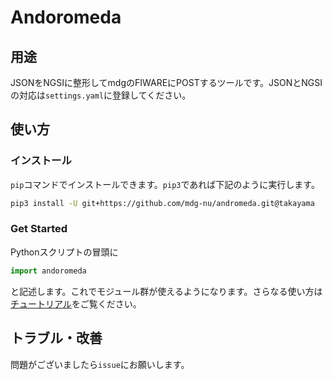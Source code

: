 # Andoromeda
## 用途
JSONをNGSIに整形してmdgのFIWAREにPOSTするツールです。JSONとNGSIの対応は`settings.yaml`に登録してください。

## 使い方
### インストール
`pip`コマンドでインストールできます。`pip3`であれば下記のように実行します。
```bash
pip3 install -U git+https://github.com/mdg-nu/andromeda.git@takayama
```

### Get Started
Pythonスクリプトの冒頭に
```python
import andoromeda
```
と記述します。これでモジュール群が使えるようになります。さらなる使い方は[チュートリアル](https://github.com/mdg-nu/andromeda/blob/takayama/docs/Tutorial.md)をご覧ください。

## トラブル・改善
問題がございましたら`issue`にお願いします。